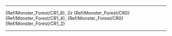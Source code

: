 
---
{Ref/Monster_Forest/CR1_8}, 2x {Ref/Monster_Forest/CR0}
{Ref/Monster_Forest/CR1_4}, {Ref/Monster_Forest/CR0}
{Ref/Monster_Forest/CR1_2}

---